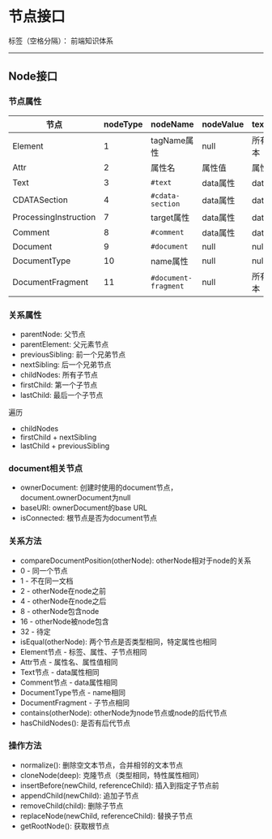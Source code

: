 # 节点接口

标签（空格分隔）： 前端知识体系

---

## Node接口

### 节点属性

| 节点 | nodeType | nodeName | nodeValue | textContent |
| -- | -- | -- | -- | -- |
| Element | 1 | tagName属性 | null | 所有后代文本 |
| Attr | 2 | 属性名 | 属性值 | 属性值 |
| Text | 3 | `#text` | data属性 | data属性 |
| CDATASection | 4 | `#cdata-section` | data属性 | data属性 |
| ProcessingInstruction | 7 | target属性 | data属性 | data属性 |
| Comment | 8 | `#comment` | data属性 | data属性  |
| Document | 9 | `#document` | null | null |
| DocumentType | 10 | name属性 | null | null |
| DocumentFragment | 11 | `#document-fragment` | null | 所有后代文本 |

### 关系属性

* parentNode: 父节点
* parentElement: 父元素节点
* previousSibling: 前一个兄弟节点
* nextSibling: 后一个兄弟节点
* childNodes: 所有子节点
* firstChild: 第一个子节点
* lastChild: 最后一个子节点

遍历

* childNodes
* firstChild + nextSibling
* lastChild + previousSibling

### document相关节点

* ownerDocument: 创建时使用的document节点，document.ownerDocument为null
* baseURI: ownerDocument的base URL
* isConnected: 根节点是否为document节点

### 关系方法

* compareDocumentPosition(otherNode): otherNode相对于node的关系
 * 0 - 同一个节点
 * 1 - 不在同一文档
 * 2 - otherNode在node之前
 * 4 - otherNode在node之后
 * 8 - otherNode包含node
 * 16 - otherNode被node包含
 * 32 - 待定
* isEqual(otherNode): 两个节点是否类型相同，特定属性也相同
 * Element节点 - 标签、属性、子节点相同
 * Attr节点 - 属性名、属性值相同
 * Text节点 - data属性相同
 * Comment节点 - data属性相同
 * DocumentType节点 - name相同
 * DocumentFragment - 子节点相同
* contains(otherNode): otherNode为node节点或node的后代节点
* hasChildNodes(): 是否有后代节点

### 操作方法

* normalize(): 删除空文本节点，合并相邻的文本节点
* cloneNode(deep): 克隆节点（类型相同，特性属性相同）
* insertBefore(newChild, referenceChild): 插入到指定子节点前
* appendChild(newChild): 追加子节点
* removeChild(child): 删除子节点
* replaceNode(newChild, referenceChild): 替换子节点
* getRootNode(): 获取根节点
